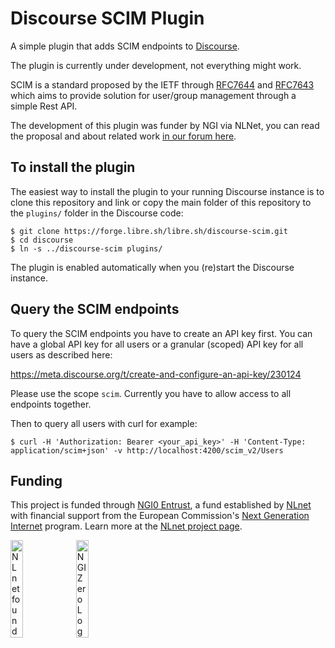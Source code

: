 # Discourse SCIM Plugin

A simple plugin that adds SCIM endpoints to [Discourse](https://discourse.org/).

The plugin is currently under development, not everything might work.

SCIM is a standard proposed by the IETF through [RFC7644](https://www.rfc-editor.org/rfc/rfc7644) and
[RFC7643](https://www.rfc-editor.org/rfc/rfc7643) which aims to provide solution for user/group management through a
simple Rest API.

The development of this plugin was funder by NGI via NLNet, you can read the proposal and about related work
[in our forum here](https://forum.indiehosters.net/t/candidature-ngi-nlnet-privacy-trust-enhancing-technologies/4715).

## To install the plugin

The easiest way to install the plugin to your running Discourse instance is to clone this repository and link or copy
the main folder of this repository to the `plugins/` folder in the Discourse code:

```
$ git clone https://forge.libre.sh/libre.sh/discourse-scim.git
$ cd discourse
$ ln -s ../discourse-scim plugins/
```

The plugin is enabled automatically when you (re)start the Discourse instance.

## Query the SCIM endpoints

To query the SCIM endpoints you have to create an API key first. You can have a global API key for all users or a
granular (scoped) API key for all users as described here:

https://meta.discourse.org/t/create-and-configure-an-api-key/230124

Please use the scope `scim`. Currently you have to allow access to all endpoints together.

Then to query all users with curl for example:

```
$ curl -H 'Authorization: Bearer <your_api_key>' -H 'Content-Type: application/scim+json' -v http://localhost:4200/scim_v2/Users

```

## Funding

This project is funded through [NGI0 Entrust](https://nlnet.nl/entrust), a fund established by [NLnet](https://nlnet.nl) with financial support from the European Commission's [Next Generation Internet](https://ngi.eu) program. Learn more at the [NLnet project page](https://nlnet.nl/project/Libre.sh-SCIM).

[<img src="https://nlnet.nl/logo/banner.png" alt="NLnet foundation logo" width="20%" />](https://nlnet.nl)
[<img src="https://nlnet.nl/image/logos/NGI0_tag.svg" alt="NGI Zero Logo" width="20%" />](https://nlnet.nl/entrust)
